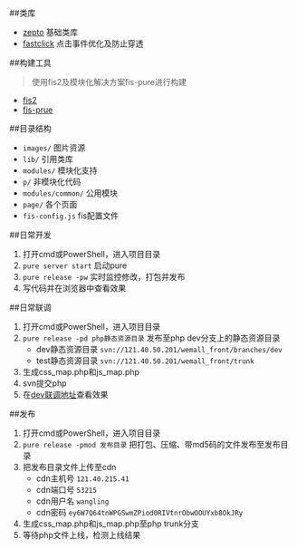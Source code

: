 #

##类库
 * [zepto](http://www.zeptojs.cn/) 基础类库
 * [fastclick](https://github.com/ftlabs/fastclick) 点击事件优化及防止穿透


##构建工具
>使用fis2及模块化解决方案fis-pure进行构建

 * [fis2](http://fex.baidu.com/fis-site/index.html)
 * [fis-prue](https://github.com/fex-team/fis-pure)


##目录结构
 * `images/` 图片资源
 * `lib/` 引用类库
 * `modules/` 模块化支持
 * `p/` 非模块化代码
 * `modules/common/` 公用模块
 * `page/` 各个页面
 * `fis-config.js` fis配置文件


##日常开发
 1. 打开cmd或PowerShell，进入项目目录
 2. `pure server start` 启动pure
 3. `pure release -pw` 实时监控修改，打包并发布
 4. 写代码并在浏览器中查看效果


##日常联调
 1. 打开cmd或PowerShell，进入项目目录
 2. `pure release -pd php静态资源目录` 发布至php dev分支上的静态资源目录
 	* dev静态资源目录 `svn://121.40.50.201/wemall_front/branches/dev`
 	* test静态资源目录 `svn://121.40.50.201/wemall_front/trunk`
 3. 生成css_map.php和js_map.php
 4. svn提交php
 5. 在[dev联调地址](http://duobao.taojinzi.cn/)查看效果


##发布
 1. 打开cmd或PowerShell，进入项目目录
 2. `pure release -pmod 发布目录` 把打包、压缩、带md5码的文件发布至发布目录
 3. 把发布目录文件上传至cdn
 	* cdn主机号 `121.40.215.41`
 	* cdn端口号 `53215`
 	* cdn用户名 `wangling`
 	* cdn密码 `ey6W7Q64tnWPGSwmZPiod0RIVtnrObwOOUYxb8OkJRy`
 4. 生成css_map.php和js_map.php至php trunk分支 	
 5. 等待php文件上线，检测上线结果